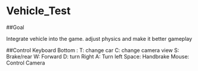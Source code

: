 # Vehicle_Test

##Goal

Integrate vehicle into the game. adjust physics and make it better gameplay

##Control
Keyboard Bottom :
T: change car
C: change camera view
S: Brake/rear
W: Forward
D: turn Right
A: Turn left
Space: Handbrake
Mouse: Control Camera
